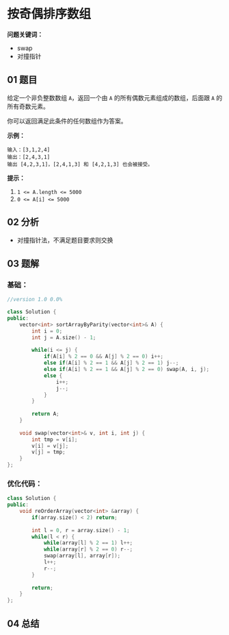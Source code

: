 # 按奇偶排序数组

**问题关键词：**

- swap
- 对撞指针

## 01 题目

给定一个非负整数数组 `A`，返回一个由 `A` 的所有偶数元素组成的数组，后面跟 `A` 的所有奇数元素。

你可以返回满足此条件的任何数组作为答案。

**示例：**

```
输入：[3,1,2,4]
输出：[2,4,3,1]
输出 [4,2,3,1]，[2,4,1,3] 和 [4,2,1,3] 也会被接受。
```

**提示：**

1. `1 <= A.length <= 5000`
2. `0 <= A[i] <= 5000`

## 02 分析

- 对撞指针法，不满足题目要求则交换

## 03 题解

### 基础：

```c++
//version 1.0 0.0%

class Solution {
public:
    vector<int> sortArrayByParity(vector<int>& A) {
        int i = 0;
        int j = A.size() - 1;
        
        while(i <= j) {
            if(A[i] % 2 == 0 && A[j] % 2 == 0) i++;
            else if(A[i] % 2 == 1 && A[j] % 2 == 1) j--;
            else if(A[i] % 2 == 1 && A[j] % 2 == 0) swap(A, i, j);
            else {
                i++;
                j--;
            }
        }
        
        return A;
    }
    
    void swap(vector<int>& v, int i, int j) {
        int tmp = v[i];
        v[i] = v[j];
        v[j] = tmp;
    }
};
```

### 优化代码：

```c++
class Solution {
public:
    void reOrderArray(vector<int> &array) {
        if(array.size() < 2) return;
        
        int l = 0, r = array.size() - 1;
        while(l < r) {
            while(array[l] % 2 == 1) l++;
            while(array[r] % 2 == 0) r--;
            swap(array[l], array[r]);
            l++;
            r--;
        }
        
        return;
    }
};
```

## 04 总结

